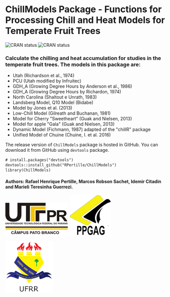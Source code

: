 # ChillModels Package - Functions for Processing Chill and Heat Models for Temperate Fruit Trees
![CRAN status](http://www.r-pkg.org/badges/version/ChillModels)
![CRAN status](http://cranlogs.r-pkg.org/badges/ChillModels)

### Calculate the chilling and heat accumulation for studies in the temperate fruit trees. The models in this package are: 
 - Utah (Richardson et al., 1974)  
 - PCU (Utah modified by Infruitec)  
 - GDH_A (Growing Degree Hours by Anderson et al., 1986)  
 - GDH_A (Growing Degree Hours by Richardon, 1974)  
 - North Carolina (Shaltout e Unrath, 1983)  
 - Landsberg Model, Q10 Model (Bidabe)  
 - Model by Jones et al. (2013)  
 - Low-Chill Model (Gilreath and Buchanan, 1981)  
 - Model for Cherry "Sweetheart" (Guak and Nielsen, 2013)  
 - Model for apple "Gala" (Guak and Nielsen, 2013)  
 - Dynamic Model (Fichmann, 1987) adapted of the "chillR" package  
 - Unified Model of Chuine (Chuine, I. et al. 2016)  

The release version of `ChillModels` package is hosted in GitHub. You can download it from GitHub using `devtools` package.

```{r, eval=FALSE}
# install.packages("devtools")
devtools::install_github("RPertille/ChillModels")
library(ChillModels)
```


#### Authors: Rafael Henrique Pertille, Marcos Robson Sachet, Idemir Citadin and Marieli Teresinha Guerrezi.
![](https://raw.githubusercontent.com/RPertille/ChillModels/master/logoutf.png) ![](https://raw.githubusercontent.com/RPertille/ChillModels/master/logoppgag.png)

<img src="https://raw.githubusercontent.com/RPertille/ChillModels/master/ufrr_brasao.png" width="150">
